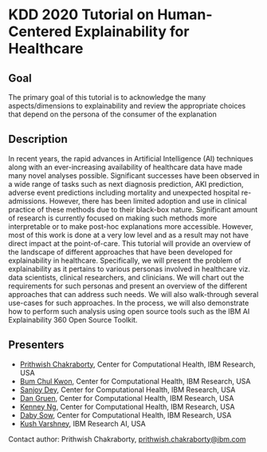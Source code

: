 # KDD 2020 Tutorial on Human-Centered Explainability for Healthcare


## Goal

The primary goal of this tutorial is to acknowledge the
many aspects/dimensions to explainability and review
the appropriate choices that depend on the persona of
the consumer of the explanation

## Description

In recent years, the rapid advances in Artificial Intelligence (AI)
techniques along with an ever-increasing availability of healthcare data have
made many novel analyses possible. Significant successes have been observed
in a wide range of tasks such as next diagnosis prediction, AKI prediction,
adverse event predictions including mortality and unexpected hospital
re-admissions.  However, there has been limited adoption and use in clinical
practice of these methods due to their black-box nature. Significant amount
of research is currently focused on making such methods more interpretable or
to make post-hoc explanations more accessible. However, most of this work is
done at a very low level and as a result may not have direct impact at the
point-of-care.  This tutorial will provide an overview of the landscape of
different approaches that have been developed for explainability in
healthcare.  Specifically,  we will present the problem of explainability as
it pertains to various personas involved in healthcare viz. data scientists,
clinical researchers, and clinicians. We will chart out the requirements for
such personas and present an overview of the different approaches that can
address such needs. We will also walk-through several use-cases for such
approaches. In the process, we will also demonstrate how to perform such
analysis using open source tools such as the IBM AI Explainability 360 Open
Source Toolkit.

## Presenters

* [Prithwish Chakraborty](https://prithwi.github.io), Center for Computational Health, IBM Research, USA
* [Bum Chul Kwon](https://bckwon.com), Center for Computational Health, IBM Research, USA 
* [Sanjoy Dey](https://researcher.watson.ibm.com/researcher/view.php?person=us-deysa), Center for Computational Health, IBM Research, USA 
* [Dan Gruen](https://researcher.watson.ibm.com/researcher/view.php?person=us-daniel_gruen), Center for Computational Health, IBM Research, USA
* [Kenney Ng](https://researcher.watson.ibm.com/researcher/view.php?person=us-Kenney.Ng), Center for Computational Health, IBM Research, USA 
* [Daby Sow](https://researcher.watson.ibm.com/researcher/view.php?person=us-sowdaby), Center for Computational Health, IBM Research, USA 
* [Kush Varshney](https://researcher.watson.ibm.com/researcher/view.php?person=us-krvarshn), IBM Research AI, USA


Contact author: Prithwish Chakraborty, prithwish.chakraborty@ibm.com
